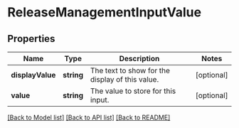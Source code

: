# ReleaseManagementInputValue

## Properties
Name | Type | Description | Notes
------------ | ------------- | ------------- | -------------
**displayValue** | **string** | The text to show for the display of this value. | [optional] 
**value** | **string** | The value to store for this input. | [optional] 

[[Back to Model list]](../README.md#documentation-for-models) [[Back to API list]](../README.md#documentation-for-api-endpoints) [[Back to README]](../README.md)


